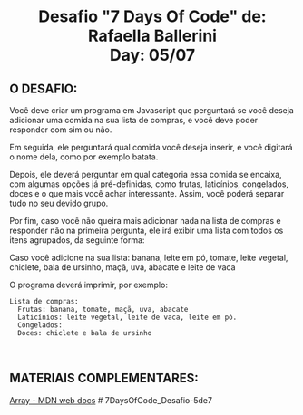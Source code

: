 <h1 align="center">  Desafio "7 Days Of Code" de: Rafaella Ballerini<br>Day: 05/07</h1>

<h2 align="left"> O DESAFIO:</h2>
<p align = "justify">

Você deve criar um programa em Javascript que perguntará se você deseja adicionar uma comida na sua lista de compras, e você deve poder responder com sim ou não.

Em seguida, ele perguntará qual comida você deseja inserir, e você digitará o nome dela, como por exemplo batata.

Depois, ele deverá perguntar em qual categoria essa comida se encaixa, com algumas opções já pré-definidas, como frutas, laticínios, congelados, doces e o que mais você achar interessante. Assim, você poderá separar tudo no seu devido grupo.

Por fim, caso você não queira mais adicionar nada na lista de compras e responder não na primeira pergunta, ele irá exibir uma lista com todos os itens agrupados, da seguinte forma:

Caso você adicione na sua lista:
banana, leite em pó, tomate, leite vegetal, chiclete, bala de ursinho, maçã, uva, abacate e leite de vaca

O programa deverá imprimir, por exemplo:

    Lista de compras:
      Frutas: banana, tomate, maçã, uva, abacate
      Laticínios: leite vegetal, leite de vaca, leite em pó.
      Congelados:
      Doces: chiclete e bala de ursinho

</p></br>

<h2>MATERIAIS COMPLEMENTARES:</h2>
<a href="https://developer.mozilla.org/pt-BR/docs/Web/JavaScript/Reference/Global_Objects/Array?utm_source=ActiveCampaign&utm_medium=email&utm_content=%237DaysOfCode+-+Lógica+JS+5%2F7%3A+Arrays+e+coleções&utm_campaign=%5BALURA+%237days+Of+Code%5D+%28Lógica+de+Programação+-+JavaScript%29+Dia+5%3A+Arrays+e+coleções#propriedades">Array - MDN web docs</a>
# 7DaysOfCode_Desafio-5de7
